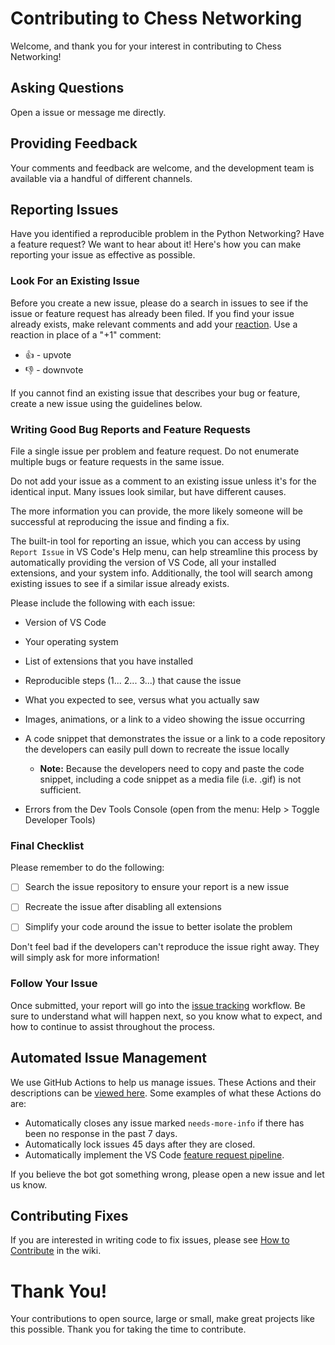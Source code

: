# Contributing to Chess Networking

Welcome, and thank you for your interest in contributing to Chess Networking!

## Asking Questions

Open a issue or message me directly.

## Providing Feedback

Your comments and feedback are welcome, and the development team is available via a handful of different channels.

## Reporting Issues

Have you identified a reproducible problem in the Python Networking? Have a feature request? We want to hear about it! Here's how you can make reporting your issue as effective as possible.

### Look For an Existing Issue

Before you create a new issue, please do a search in issues to see if the issue or feature request has already been filed.
If you find your issue already exists, make relevant comments and add your [reaction](https://github.com/blog/2119-add-reactions-to-pull-requests-issues-and-comments). Use a reaction in place of a "+1" comment:

* 👍 - upvote
* 👎 - downvote

If you cannot find an existing issue that describes your bug or feature, create a new issue using the guidelines below.

### Writing Good Bug Reports and Feature Requests

File a single issue per problem and feature request. Do not enumerate multiple bugs or feature requests in the same issue.

Do not add your issue as a comment to an existing issue unless it's for the identical input. Many issues look similar, but have different causes.

The more information you can provide, the more likely someone will be successful at reproducing the issue and finding a fix.

The built-in tool for reporting an issue, which you can access by using `Report Issue` in VS Code's Help menu, can help streamline this process by automatically providing the version of VS Code, all your installed extensions, and your system info. Additionally, the tool will search among existing issues to see if a similar issue already exists.

Please include the following with each issue:

* Version of VS Code

* Your operating system

* List of extensions that you have installed

* Reproducible steps (1... 2... 3...) that cause the issue

* What you expected to see, versus what you actually saw

* Images, animations, or a link to a video showing the issue occurring

* A code snippet that demonstrates the issue or a link to a code repository the developers can easily pull down to recreate the issue locally

  * **Note:** Because the developers need to copy and paste the code snippet, including a code snippet as a media file (i.e. .gif) is not sufficient.

* Errors from the Dev Tools Console (open from the menu: Help > Toggle Developer Tools)

### Final Checklist

Please remember to do the following:

* [ ] Search the issue repository to ensure your report is a new issue

* [ ] Recreate the issue after disabling all extensions

* [ ] Simplify your code around the issue to better isolate the problem

Don't feel bad if the developers can't reproduce the issue right away. They will simply ask for more information!

### Follow Your Issue

Once submitted, your report will go into the [issue tracking](https://github.com/microsoft/vscode/wiki/Issue-Tracking) workflow. Be sure to understand what will happen next, so you know what to expect, and how to continue to assist throughout the process.

## Automated Issue Management

We use GitHub Actions to help us manage issues. These Actions and their descriptions can be [viewed here](https://github.com/microsoft/vscode-github-triage-actions). Some examples of what these Actions do are:

* Automatically closes any issue marked `needs-more-info` if there has been no response in the past 7 days.
* Automatically lock issues 45 days after they are closed.
* Automatically implement the VS Code [feature request pipeline](https://github.com/microsoft/vscode/wiki/Issues-Triaging#managing-feature-requests).

If you believe the bot got something wrong, please open a new issue and let us know.

## Contributing Fixes

If you are interested in writing code to fix issues,
please see [How to Contribute](https://github.com/microsoft/vscode/wiki/How-to-Contribute) in the wiki.

# Thank You!

Your contributions to open source, large or small, make great projects like this possible. Thank you for taking the time to contribute.
